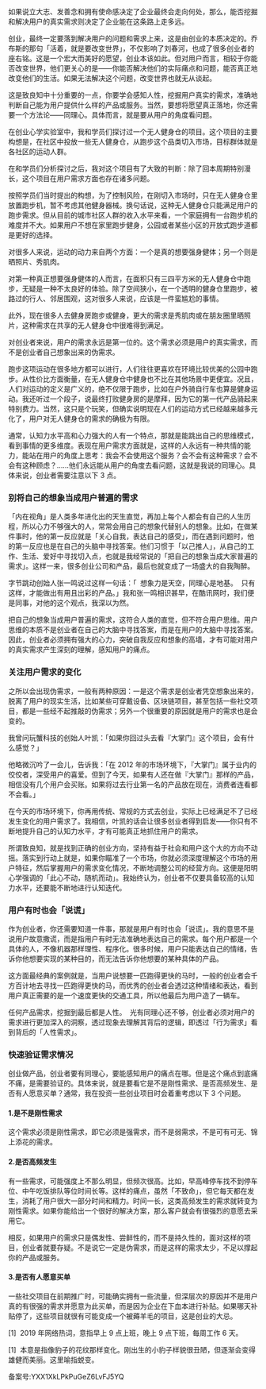 如果说立大志、发善念和拥有使命感决定了企业最终会走向何处，那么，能否挖掘和解决用户的真实需求则决定了企业能在这条路上走多远。 

创业，最终一定要落到解决用户的问题和需求上来，这是由创业的本质决定的。乔布斯的那句「活着，就是要改变世界」，不仅影响了刘春河，也成了很多创业者的座右铭。这是一个宏大而美好的愿望，创业本该如此。但对用户而言，相较于你能否改变世界，他们更关心的是——你能否解决他们的实际痛点和问题，能否真正地改变他们的生活。如果无法解决这个问题，改变世界也就无从谈起。 

这是致良知中十分重要的一点，你要学会感知人性，挖掘用户真实的需求，准确地判断自己能为用户提供什么样的产品或服务。当然，要想将愿望真正落地，你还需要一个方法论——同理心。具体而言，就是要从用户的角度看问题。 

在创业心学实验室中，我和学员们探讨过一个无人健身仓的项目。这个项目的主要构想是，在社区中投放一些无人健身仓，从跑步这个品类切入市场，目标群体就是各社区的运动人群。 

在和学员们分析探讨之后，我对这个项目有了大致的判断：除了回本周期特别漫长，这个项目在用户需求方面也存在诸多问题。 

按照学员们当时提出的构想，为了控制风险，在刚切入市场时，只在无人健身仓里放置跑步机，暂不考虑其他健身器械。换句话说，这种无人健身仓只能满足用户的跑步需求。但从目前的城市社区人群的收入水平来看，一个家庭拥有一台跑步机的难度并不大。如果用户不想在家里跑步健身，公园或者某些小区的开放式跑步道都是更好的选择。 

对很多人来说，运动的动力来自两个方面：一个是真的想要强身健体；另一个则是晒照片、秀肌肉。 

对第一种真正想要强身健体的人而言，在面积只有三四平方米的无人健身仓中跑步，无疑是一种不太良好的体验。除了空间狭小，在一个透明的健身仓里跑步，被路过的行人、邻居围观，这对很多人来说，应该是一件蛮尴尬的事情。 

此外，现在很多人去健身房跑步或健身，更大的需求是秀肌肉或在朋友圈里晒照片，这种需求在共享的无人健身仓中很难得到满足。 

对创业者来说，用户的需求永远是第一位的。这个需求必须是用户的真实需求，而不是创业者自己想象出来的伪需求。 

跑步这项运动在很多地方都可以进行，人们往往更喜欢在环境比较优美的公园中跑步。从性价比方面衡量，在无人健身仓中健身也不比在其他场景中更便宜。况且，人们对运动的定义是广义的，绝不仅限于跑步，比如在户外骑自行车也算是健身运动。我还听过一个段子，说最终打败健身房的是摩拜，因为它的第一代产品骑起来特别费力。当然，这只是个玩笑，但确实说明现在人们的运动方式已经越来越多元化了，用户对无人健身仓的需求的确极为有限。 

通常，认知力水平高和心力强大的人有一个特点，那就是能跳出自己的思维模式，看到事情的更多维度。表现在用户需求方面就是，这样的人永远有一种共情的能力，能站在用户的角度上思考：我会不会使用这个服务？会不会有这种需求？会不会有这种顾虑？……他们永远能从用户的角度去看问题，这就是我说的同理心。具体来说，创业者需要注意以下 3 点。 

### 别将自己的想象当成用户普遍的需求 

「内在视角」是人类多年进化出的天生直觉，再加上每个人都会有自己的人生历程，所以心力不够强大的人，常常会用自己的想象代替别人的想象。比如，在做某件事时，他的第一反应就是「关心自我，表达自己的感受」，而在遇到问题时，他的第一反应也是在自己的头脑中寻找答案。他们习惯于「以己推人」，从自己的工作、生活、爱好中寻找切入点，也就是我经常说的「把自己的想象当成大家普遍的需求」。这样一来，很多创业公司和产品，最后也就变成了一场盛大的自我陶醉。 

字节跳动创始人张一鸣说过这样一句话：「  想象力是天空，同理心是地基。  只有这样，才能做出有用且出彩的产品。」我和张一鸣相识甚早，在酷讯网时，我们便是同事，对他的这个观点，我深以为然。 

把自己的想象当成用户普遍的需求，这符合人类的直觉，但不符合用户思维。用户思维的本质不是创业者在自己的大脑中寻找答案，而是在用户的大脑中寻找答案。因此，创业者必须拥有强大的心力，突破自我反应和想象的高墙，才有可能对用户的真实需求产生深刻的理解，感知用户的痛点。 

### 关注用户需求的变化 

之所以会出现伪需求，一般有两种原因：一是这个需求是创业者凭空想象出来的，脱离了用户的现实生活，比如某些可穿戴设备、区块链项目，甚至包括一些社交项目，都是一些经不起推敲的伪需求；另外一个很重要的原因就是用户的需求也是会变的。 

我曾问玩蟹科技的创始人叶凯：「如果你回过头去看『大掌门』这个项目，会有什么感觉？」 

他略微沉吟了一会儿，告诉我：「在 2012 年的市场环境下，『大掌门』属于业内的佼佼者，深受用户的喜爱。但到了今天，如果有人还在做『大掌门』那样的产品，相信没有几个用户会买账。如果将过去行业第一名的产品放在现在，消费者连看都不会看。」 

在今天的市场环境下，你再用传统、常规的方式去创业，实际上已经满足不了已经发生变化的用户需求了。我相信，叶凯的话会让很多创业者得到启发——你只有不断地提升自己的认知力水平，才有可能真正地抓住用户的需求。 

所谓致良知，就是找到正确的创业方向，坚持有益于社会和用户这个大的方向不动摇。落实到行动上就是，如果你瞄准了一个市场，你就必须深度理解这个市场的用户特征，然后掌握用户的需求变化情况，不断地调整公司的经营方向。这便是阳明心学强调的「此心不动，随机而动」。我始终认为，创业者不仅要具备较高的认知力水平，还要能不断地进行认知迭代。 

### 用户有时也会「说谎」 

作为创业者，你还需要知道一件事，那就是用户有时也会「说谎」。我的意思不是说用户故意撒谎，而是指用户有时无法准确地表达自己的需求。每个用户都是一个具体的人，不像机器那样理性、程序化。很多时候，用户只能表达自己的情绪，告诉你他想要实现的某种目的，而无法告诉你他想要的某种具体的产品。 

这方面最经典的案例就是，当用户说想要一匹跑得更快的马时，一般的创业者会千方百计地去寻找一匹跑得更快的马，而优秀的创业者会透过这种情绪和表达，看到用户真正需要的是一个速度更快的交通工具，所以他最后为用户造了一辆车。 

任何产品需求，挖掘到最后都是人性。  光有同理心还不够，创业者必须对用户的需求进行更加深入的洞察，透过现象去理解其背后的逻辑，即透过「行为需求」看到背后的「人性需求」。 

### 快速验证需求情况 

创业做产品，创业者要有同理心，要能感知用户的痛点在哪。但是这个痛点到底痛不痛，是需要验证的。具体来说，就是要看它是不是刚性需求、是否高频发生、是否有人愿意买单？通常，我在投资一些创业项目时会着重考虑以下 3 个问题。 

#### 1.是不是刚性需求 

这个需求必须是刚性需求，即它必须是强需求，而不是弱需求，不是可有可无、锦上添花的需求。 

#### 2.是否高频发生 

有一些需求，可能强度上不那么明显，但频次很高。比如，早高峰停车找不到停车位、中午吃饭排队等位时间长等。这样的痛点，虽然「不致命」，但它每天都在发生，消耗了用户很大一部分时间和精力。时间一长，这类高频发生的需求就转变为刚性需求。如果你能给出一个很好的解决方案，那么客户就会有很强烈的意愿去采用它。 

相反，如果用户的需求只是偶发性、尝鲜性的，而不是持久性的，面对这样的项目，创业者就要存疑。不是说它一定是伪需求，而是这样的需求太少，不足以撑起你的产品或服务。 

#### 3.是否有人愿意买单 

一些社交项目在前期推广时，可能确实拥有一些流量，但深层次的原因并不是用户真的有很强的需求并愿意为此买单，而是因为企业在下血本进行补贴。如果哪天补贴停了，这些项目就很有可能变成一个被薅羊毛的项目，这是创业的大忌。 

\[1\]  2019 年网络热词，意指早上 9 点上班，晚上 9 点下班，每周工作 6 天。 

\[1\]  本意是指像豹子的花纹那样变化。刚出生的小豹子样貌很丑陋，但逐渐会变得雄健而美丽。这里喻指蜕变。 

备案号:YXX1XkLPkPuGeZ6LvFJ5YQ